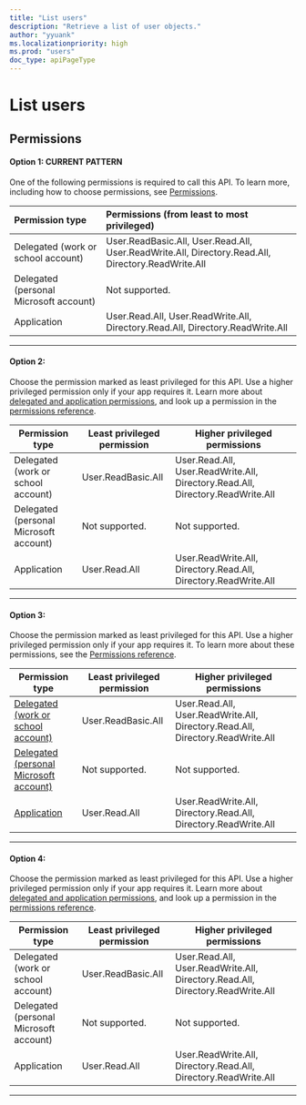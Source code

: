 ```yaml
---
title: "List users"
description: "Retrieve a list of user objects."
author: "yyuank"
ms.localizationpriority: high
ms.prod: "users"
doc_type: apiPageType
---
```


# List users

## Permissions

#### Option 1: CURRENT PATTERN

One of the following permissions is required to call this API. To learn more, including how to choose permissions, see [Permissions](/graph/permissions-reference).

|Permission type      | Permissions (from least to most privileged)              |
|:--------------------|:---------------------------------------------------------|
|Delegated (work or school account) | User.ReadBasic.All, User.Read.All, User.ReadWrite.All, Directory.Read.All, Directory.ReadWrite.All    |
|Delegated (personal Microsoft account) | Not supported.    |
|Application | User.Read.All, User.ReadWrite.All, Directory.Read.All, Directory.ReadWrite.All |


---------------------------------------------------------

#### Option 2: 

Choose the permission marked as least privileged for this API. Use a higher privileged permission only if your app requires it. Learn more about [delegated and application permissions](/graph/permissions-overview), and look up a permission in the [permissions reference](/graph/permissions-reference).

| Permission type                        | Least privileged permission | Higher privileged permissions                                                  |
|-----------------------------------------|------------------------------|---------------------------------------------------------------------------------|
| Delegated (work or school account)     | User.ReadBasic.All          | User.Read.All, User.ReadWrite.All, Directory.Read.All, Directory.ReadWrite.All |
| Delegated (personal Microsoft account) | Not supported.              | Not supported.                                                                 |
| Application                            | User.Read.All               | User.ReadWrite.All, Directory.Read.All, Directory.ReadWrite.All                |


---------------------------------------------------------

#### Option 3:

Choose the permission marked as least privileged for this API. Use a higher privileged permission only if your app requires it. To learn more about these permissions, see the [Permissions reference](/graph/permissions-reference).

| Permission type                                                                                                                                                                     | Least privileged permission | Higher privileged permissions                                                  |
|--------------------------------------------------------------------------------------------------------------------------------------------------------------------------------------|------------------------------|---------------------------------------------------------------------------------|
| [Delegated (work or school account)](/graph/permissions-overview#delegated-permissions "Delegated permissions allow the application to access data on behalf of a signed-in user.") | User.ReadBasic.All          | User.Read.All, User.ReadWrite.All, Directory.Read.All, Directory.ReadWrite.All |
| [Delegated (personal Microsoft account)](/graph/permissions-overview#delegated-permissions "Not all delegated permissions are valid for personal Microsoft accounts.")              | Not supported.              | Not supported.                                                                 |
| [Application](/graph/permissions-overview#application-permissions "Application permissions allow the app the access data without signed-in user present.")                          | User.Read.All               | User.ReadWrite.All, Directory.Read.All, Directory.ReadWrite.All                |


---------------------------------------------------------

#### Option 4:

Choose the permission marked as least privileged for this API. Use a higher privileged permission only if your app requires it. Learn more about [delegated and application permissions](/graph/permissions-overview#permission-types "Delegated permissions allow the application to access data on behalf of a signed-in user. Application permissions allow the app the access data without signed-in user present."), and look up a permission in the [permissions reference](/graph/permissions-reference).

| Permission type                        | Least privileged permission | Higher privileged permissions                                                  |
|-----------------------------------------|------------------------------|---------------------------------------------------------------------------------|
| Delegated (work or school account)     | User.ReadBasic.All          | User.Read.All, User.ReadWrite.All, Directory.Read.All, Directory.ReadWrite.All |
| Delegated (personal Microsoft account) | Not supported.              | Not supported.                                                                 |
| Application                            | User.Read.All               | User.ReadWrite.All, Directory.Read.All, Directory.ReadWrite.All                |


---------------------------------------------------------

<!--
Angela's suggestion: 
•	Choose one of the following permissions that is the least privileged required by your app.
•	A delegated permission limits data access to within the signed-in user's privileges. An application permission provides the exact privileges it implies.
•	Learn more about delegated and application permissions, and look up a permission in the permissions reference.

Comments:
Shorten - one sentence
Later for the RBAC boilerplate, add custom roles.
-->